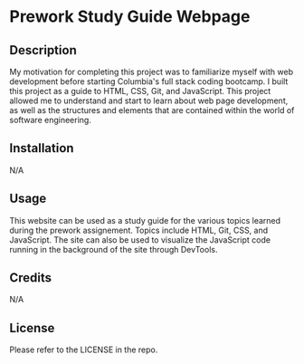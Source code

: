 # Prework Study Guide Webpage

## Description

My motivation for completing this project was to familiarize myself with web development before starting Columbia's full stack coding bootcamp. I built this project as a guide to HTML, CSS, Git, and JavaScript. This project allowed me to understand and start to learn about web page development, as well as the structures and elements that are contained within the world of software engineering. 

## Installation

N/A

## Usage

This website can be used as a study guide for the various topics learned during the prework assignement. Topics include HTML, Git, CSS, and JavaScript. The site can also be used to visualize the JavaScript code running in the background of the site through DevTools.

## Credits

N/A

## License

Please refer to the LICENSE in the repo.

